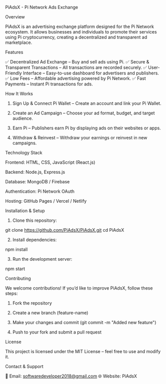 PiAdsX - Pi Network Ads Exchange

Overview

PiAdsX is an advertising exchange platform designed for the Pi Network ecosystem. It allows businesses and individuals to promote their services using Pi cryptocurrency, creating a decentralized and transparent ad marketplace.

Features

✅ Decentralized Ad Exchange – Buy and sell ads using Pi.
✅ Secure & Transparent Transactions – All transactions are recorded securely.
✅ User-Friendly Interface – Easy-to-use dashboard for advertisers and publishers.
✅ Low Fees – Affordable advertising powered by Pi Network.
✅ Fast Payments – Instant Pi transactions for ads.

How It Works

1. Sign Up & Connect Pi Wallet – Create an account and link your Pi Wallet.


2. Create an Ad Campaign – Choose your ad format, budget, and target audience.


3. Earn Pi – Publishers earn Pi by displaying ads on their websites or apps.


4. Withdraw & Reinvest – Withdraw your earnings or reinvest in new campaigns.



Technology Stack

Frontend: HTML, CSS, JavaScript (React.js)

Backend: Node.js, Express.js

Database: MongoDB / Firebase

Authentication: Pi Network OAuth

Hosting: GitHub Pages / Vercel / Netlify


Installation & Setup

1. Clone this repository:

git clone https://github.com/PiAdsX/PiAdsX.git
cd PiAdsX


2. Install dependencies:

npm install


3. Run the development server:

npm start



Contributing

We welcome contributions! If you’d like to improve PiAdsX, follow these steps:

1. Fork the repository


2. Create a new branch (feature-name)


3. Make your changes and commit (git commit -m "Added new feature")


4. Push to your fork and submit a pull request



License

This project is licensed under the MIT License – feel free to use and modify it.

Contact & Support

📧 Email: softwaredeveloper2018@gmail.com
🌐 Website: PiAdsX
